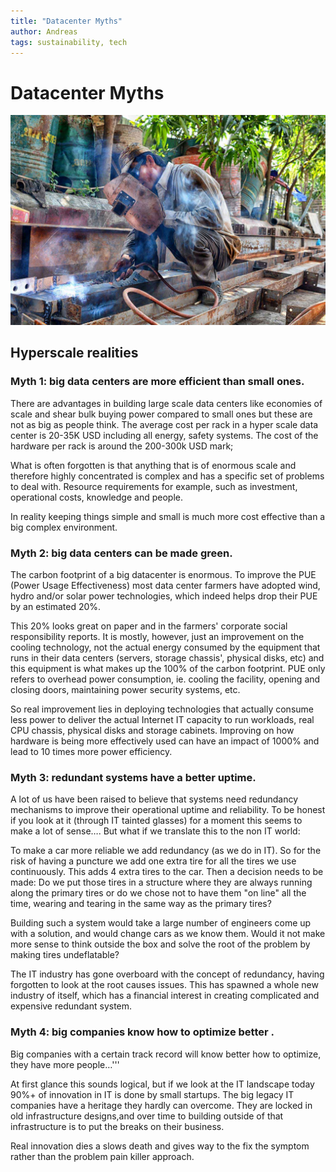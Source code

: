```yaml
---
title: "Datacenter Myths"
author: Andreas
tags: sustainability, tech
---
```



# Datacenter Myths

![Logo](../assets/images/what-can-i-do.jpg)
## Hyperscale realities

### Myth 1: big data centers are more efficient than small ones.

There are advantages in building large scale data centers like economies of scale and shear bulk buying power compared to small ones but these are not as big as people think. The average cost per rack in a hyper scale data center is 20-35K USD including all energy, safety systems. The cost of the hardware per rack is around the 200-300k USD mark;

What is often forgotten is that anything that is of enormous scale and therefore highly concentrated is complex and has a specific set of problems to deal with. Resource requirements for example, such as investment, operational costs, knowledge and people.

In reality keeping things simple and small is much more cost effective than a big complex environment.

### Myth 2: big data centers can be made green.

The carbon footprint of a big datacenter is enormous. To improve the PUE (Power Usage Effectiveness) most data center farmers have adopted wind, hydro and/or solar power technologies, which indeed helps drop their PUE by an estimated 20%.

This 20% looks great on paper and in the farmers' corporate social responsibility reports. It is mostly, however, just an improvement on the cooling technology, not the actual energy consumed by the equipment that runs in their data centers (servers, storage chassis', physical disks, etc) and this equipment is what makes up the 100% of the carbon footprint. PUE only refers to overhead power consumption, ie. cooling  the facility, opening and closing doors, maintaining power security systems, etc.

So real improvement lies in deploying technologies that actually consume less power to deliver the actual Internet IT capacity to run workloads, real CPU chassis, physical disks and storage cabinets. Improving on how hardware is being more effectively used can have an impact of 1000% and lead to 10 times more power efficiency.

### Myth 3: redundant systems have a better uptime.

A lot of us have been raised to believe that systems need redundancy mechanisms to improve their operational uptime and reliability. To be honest if you look at it (through IT tainted glasses) for a moment this seems to make a lot of sense…. But what if we translate this to the non IT world:

To make a car more reliable we add redundancy (as we do in IT). So for the risk of having a puncture we add one extra tire for all the tires we use continuously. This adds 4 extra tires to the car. Then a decision needs to be made: Do we put those tires in a structure where they are always running along the primary tires or do we chose not to have them "on line" all the time, wearing and tearing in the same way as the primary tires?

Building such a system would take a large number of engineers come up with a solution, and would change cars as we know them. Would it not make more sense to think outside the box and solve the root of the problem by making tires undeflatable?

The IT industry has gone overboard  with the concept of redundancy, having forgotten to look  at the root causes issues. This has spawned a whole new industry of itself, which has a financial interest in creating complicated and expensive redundant system.

### Myth 4: big companies know how to optimize better .

Big companies with a certain track record will know better how to optimize, they have more people…'''

At first glance this sounds logical, but if we look at the IT landscape today 90%+ of innovation in IT is done by small startups. The big legacy IT companies have a  heritage they hardly can overcome. They are locked in old infrastructure designs,and over time to building outside of that infrastructure is to put the breaks on their business.

Real innovation dies a slows death and gives way to the fix the symptom rather than the problem pain killer approach.
